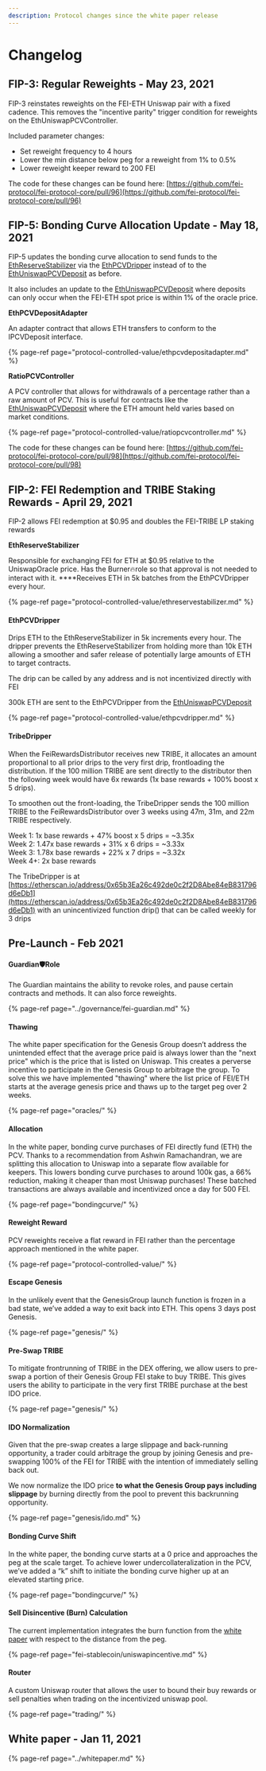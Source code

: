 ```yaml
---
description: Protocol changes since the white paper release
---
```


# Changelog

## FIP-3: Regular Reweights - May 23, 2021

FIP-3 reinstates reweights on the FEI-ETH Uniswap pair with a fixed cadence. This removes the "incentive parity" trigger condition for reweights on the EthUniswapPCVController.

Included parameter changes:

* Set reweight frequency to 4 hours
* Lower the min distance below peg for a reweight from 1% to 0.5%
* Lower reweight keeper reward to 200 FEI

  
The code for these changes can be found here: [https://github.com/fei-protocol/fei-protocol-core/pull/96](https://github.com/fei-protocol/fei-protocol-core/pull/96)

## FIP-5: Bonding Curve Allocation Update - May 18, 2021

FIP-5 updates the bonding curve allocation to send funds to the [EthReserveStabilizer](protocol-controlled-value/ethreservestabilizer.md) via the [EthPCVDripper](protocol-controlled-value/ethpcvdripper.md) instead of to the [EthUniswapPCVDeposit](protocol-controlled-value/ethuniswappcvdeposit.md) as before.

It also includes an update to the [EthUniswapPCVDeposit](protocol-controlled-value/ethuniswappcvdeposit.md) where deposits can only occur when the FEI-ETH spot price is within 1% of the oracle price.

**EthPCVDepositAdapter**

An adapter contract that allows ETH transfers to conform to the IPCVDeposit interface.

{% page-ref page="protocol-controlled-value/ethpcvdepositadapter.md" %}



**RatioPCVController**

A PCV controller that allows for withdrawals of a percentage rather than a raw amount of PCV. This is useful for contracts like the [EthUniswapPCVDeposit](protocol-controlled-value/ethuniswappcvdeposit.md) where the ETH amount held varies based on market conditions.

{% page-ref page="protocol-controlled-value/ratiopcvcontroller.md" %}



The code for these changes can be found here: [https://github.com/fei-protocol/fei-protocol-core/pull/98](https://github.com/fei-protocol/fei-protocol-core/pull/98)

## FIP-2: FEI Redemption and TRIBE Staking Rewards - April 29, 2021

FIP-2 allows FEI redemption at $0.95 and doubles the FEI-TRIBE LP staking rewards

**EthReserveStabilizer**

Responsible for exchanging FEI for ETH at $0.95 relative to the UniswapOracle price. Has the Burner🔥role so that approval is not needed to interact with it. ****Receives ETH in 5k batches from the EthPCVDripper every hour. 

{% page-ref page="protocol-controlled-value/ethreservestabilizer.md" %}

#### EthPCVDripper

Drips ETH to the EthReserveStabilizer in 5k increments every hour. The dripper prevents the EthReserveStabilizer from holding more than 10k ETH allowing a smoother and safer release of potentially large amounts of ETH to target contracts.

The drip can be called by any address and is not incentivized directly with FEI

300k ETH are sent to the EthPCVDripper from the [EthUniswapPCVDeposit](protocol-controlled-value/ethuniswappcvdeposit.md)

{% page-ref page="protocol-controlled-value/ethpcvdripper.md" %}

#### TribeDripper

When the FeiRewardsDistributor receives new TRIBE, it allocates an amount proportional to all prior drips to the very first drip, frontloading the distribution. If the 100 million TRIBE are sent directly to the distributor then the following week would have 6x rewards \(1x base rewards + 100% boost x 5 drips\).

To smoothen out the front-loading, the TribeDripper sends the 100 million TRIBE to the FeiRewardsDistributor over 3 weeks using 47m, 31m, and 22m TRIBE respectively.

Week 1: 1x base rewards + 47% boost x 5 drips = ~3.35x  
Week 2: 1.47x base rewards + 31% x 6 drips = ~3.33x  
Week 3: 1.78x base rewards + 22% x 7 drips = ~3.32x  
Week 4+: 2x base rewards

The TribeDripper is at [https://etherscan.io/address/0x65b3Ea26c492de0c2f2D8Abe84eB831796d6eDb1](https://etherscan.io/address/0x65b3Ea26c492de0c2f2D8Abe84eB831796d6eDb1) with an unincentivized function drip\(\) that can be called weekly for 3 drips

## Pre-Launch - Feb 2021

#### Guardian🛡Role 

The Guardian maintains the ability to revoke roles, and pause certain contracts and methods. It can also force reweights.

{% page-ref page="../governance/fei-guardian.md" %}

#### Thawing

The white paper specification for the Genesis Group doesn’t address the unintended effect that the average price paid is always lower than the "next price" which is the price that is listed on Uniswap. This creates a perverse incentive to participate in the Genesis Group to arbitrage the group. To solve this we have implemented "thawing" where the list price of FEI/ETH starts at the average genesis price and thaws up to the target peg over 2 weeks.

{% page-ref page="oracles/" %}

#### Allocation

In the white paper, bonding curve purchases of FEI directly fund \(ETH\) the PCV. Thanks to a recommendation from Ashwin Ramachandran, we are splitting this allocation to Uniswap into a separate flow available for keepers. This lowers bonding curve purchases to around 100k gas, a 66% reduction, making it cheaper than most Uniswap purchases! These batched transactions are always available and incentivized once a day for 500 FEI.

{% page-ref page="bondingcurve/" %}

#### Reweight Reward

PCV reweights receive a flat reward in FEI rather than the percentage approach mentioned in the white paper.

{% page-ref page="protocol-controlled-value/" %}

#### Escape Genesis

In the unlikely event that the GenesisGroup launch function is frozen in a bad state, we’ve added a way to exit back into ETH. This opens 3 days post Genesis.

{% page-ref page="genesis/" %}

#### Pre-Swap TRIBE

To mitigate frontrunning of TRIBE in the DEX offering, we allow users to pre-swap a portion of their Genesis Group FEI stake to buy TRIBE. This gives users the ability to participate in the very first TRIBE purchase at the best IDO price.

{% page-ref page="genesis/" %}

#### IDO Normalization

Given that the pre-swap creates a large slippage and back-running opportunity, a trader could arbitrage the group by joining Genesis and pre-swapping 100% of the FEI for TRIBE with the intention of immediately selling back out.

We now normalize the IDO price **to what the Genesis Group pays including slippage** by burning directly from the pool to prevent this backrunning opportunity.

{% page-ref page="genesis/ido.md" %}

#### Bonding Curve Shift

In the white paper, the bonding curve starts at a 0 price and approaches the peg at the scale target. To achieve lower undercollateralization in the PCV, we’ve added a “k” shift to initiate the bonding curve higher up at an elevated starting price.

{% page-ref page="bondingcurve/" %}

#### Sell Disincentive \(Burn\) Calculation

The current implementation integrates the burn function from the [white paper](../whitepaper.md) with respect to the distance from the peg.

{% page-ref page="fei-stablecoin/uniswapincentive.md" %}

#### Router

A custom Uniswap router that allows the user to bound their buy rewards or sell penalties when trading on the incentivized uniswap pool.

{% page-ref page="trading/" %}

## White paper - Jan 11, 2021

{% page-ref page="../whitepaper.md" %}




